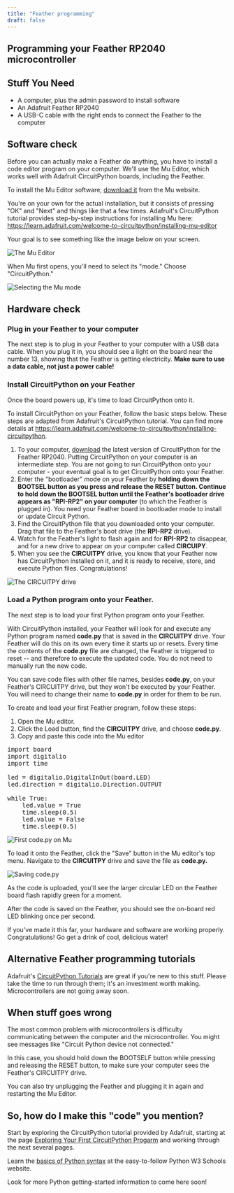 ```yaml
---
title: "Feather programming"
draft: false
---
```

## Programming your Feather RP2040 microcontroller


## Stuff You Need

*   A computer, plus the admin password to install software
*   An Adafruit Feather RP2040
*   A USB-C cable with the right ends to connect the Feather to the computer


## Software check 

Before you can actually make a Feather do anything, you have to install a code editor program on your computer. We'll use the Mu Editor, which works well with Adafruit CircuitPython boards, including the Feather. 

To install the Mu Editor software, [download it](https://codewith.mu/en/) from the Mu website. 

You're on your own for the actual installation, but it consists of pressing "OK" and "Next" and things like that a few times. Adafruit's CircuitPython tutorial provides step-by-step instructions for installing Mu here: https://learn.adafruit.com/welcome-to-circuitpython/installing-mu-editor

Your goal is to see something like the image below on your screen.

![The Mu Editor](/img/Mu_blankeditor.png)

When Mu first opens, you'll need to select its "mode." Choose "CircuitPython."

![Selecting the Mu mode](/img/Mu_mode.png)

## Hardware check 

### Plug in your Feather to your computer

The next step is to plug in your Feather to your computer with a USB data cable. When you plug it in, you should see a  light on the board near the number 13, showing that the Feather is getting electricity. **Make sure to use a data cable, not just a power cable!**

### Install CircuitPython on your Feather

Once the board powers up, it's time to load CircuitPython onto it. 

To install CircuitPython on your Feather, follow the basic steps below. These steps are adapted from Adafruit's CircuitPython tutorial. You can find more details at https://learn.adafruit.com/welcome-to-circuitpython/installing-circuitpython.

1. To your computer, [download](https://circuitpython.org/board/adafruit_feather_rp2040/) the latest version of CircuitPython for the Feather RP2040. Putting CircuitPython on your computer is an intermediate step. You are not going to run CircuitPython onto your computer - your eventual goal is to get CircuitPython onto your Feather.
2. Enter the "bootloader" mode on your Feather by **holding down the BOOTSEL button as you press and release the RESET button. Continue to hold down the BOOTSEL button until the Feather's bootloader drive appears as "RPI-RP2" on your computer** (to which the Feather is plugged in). You need your Feather board in bootloader mode to install or update Circuit Python.
3. Find the CircuitPython file that you downloaded onto your computer. Drag that file to the Feather's boot drive (the **RPI-RP2** drive).
4. Watch for the Feather's light to flash again and for **RPI-RP2** to disappear, and for a new drive to appear on your computer called **CIRCUIPY**.
5. When you see the **CIRCUITPY** drive, you know that your Feather now has CircuitPython installed on it, and it is ready to receive, store, and execute Python files. Congratulations!

![The CIRCUITPY drive](/img/circuitpy_drive.png)


### Load a Python program onto your Feather.

The next step is to load your first Python program onto your Feather.

With CircuitPython installed, your Feather will look for and execute any Python program named **code.py** that is saved in the **CIRCUITPY** drive. Your Feather will do this on its own every time it starts up or resets. Every time the contents of the **code.py** file are changed, the Feather is triggered to reset -- and therefore to execute the updated code. You do not need to manually run the new code.

You can save code files with other file  names, besides **code.py**, on your Feather's CIRCUITPY drive, but they won't be executed by your Feather. You will need to change their name to **code.py** in order for them to be run.

To create and load your first Feather program, follow these steps:
1. Open the Mu editor.
2. Click the Load button, find the **CIRCUITPY** drive, and choose **code.py**.
3. Copy and paste this code into the Mu editor 

<pre class="code">
import board
import digitalio
import time

led = digitalio.DigitalInOut(board.LED)
led.direction = digitalio.Direction.OUTPUT

while True:
    led.value = True
    time.sleep(0.5)
    led.value = False
    time.sleep(0.5)
</pre>

![First code.py on Mu](/img/firstcode.png)

To load it onto the Feather, click the "Save" button in the Mu editor's top menu. Navigate to the **CIRCUITPY** drive and save the file as **code.py.**

![Saving code.py](/img/save-code-py.png)

As the code is uploaded, you'll see the larger circular LED on the Feather board flash rapidly green for a moment. 

After the code is saved on the Feather, you should see the on-board red LED blinking once per second.

If you've made it this far, your hardware and software are working properly. Congratulations! Go get a drink of cool, delicious water!

## Alternative Feather programming tutorials

Adafruit's [CircuitPython Tutorials](https://learn.adafruit.com/welcome-to-circuitpython) are great if you're new to this stuff. Please take the time to run through them; it's an investment worth making. Microcontrollers are not going away soon.

## When stuff goes wrong

The most common problem with microcontrollers is difficulty communicating between the computer and the microcontroller. You might see messages like "Circuit Python device not connected."

In this case, you should hold down the BOOTSELF button while pressing and releasing the RESET button, to make sure your computer sees the Feather's CIRCUITPY drive.

You can also try unplugging the Feather and plugging it in again and restarting the Mu Editor. 


## So, how do I make this "code" you mention?

Start by exploring the CircuitPython tutorial provided by Adafruit, starting at the page [Exploring Your First CircuitPython Progarm](https://learn.adafruit.com/welcome-to-circuitpython/exploring-your-first-circuitpython-program) and working through the next several pages.

Learn the [basics of Python syntax](https://www.w3schools.com/python/python_syntax.asp) at the easy-to-follow Python W3 Schools website.

Look for more Python getting-started information to come here soon!
